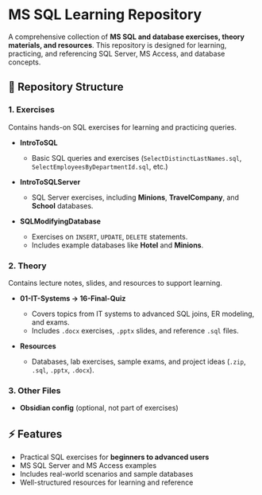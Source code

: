 # MS SQL Learning Repository

A comprehensive collection of **MS SQL and database exercises, theory materials, and resources**. This repository is designed for learning, practicing, and referencing SQL Server, MS Access, and database concepts.

## 💾 Repository Structure

### 1. Exercises

Contains hands-on SQL exercises for learning and practicing queries.

* **IntroToSQL**

  * Basic SQL queries and exercises (`SelectDistinctLastNames.sql`, `SelectEmployeesByDepartmentId.sql`, etc.)
* **IntroToSQLServer**

  * SQL Server exercises, including **Minions**, **TravelCompany**, and **School** databases.
* **SQLModifyingDatabase**

  * Exercises on `INSERT`, `UPDATE`, `DELETE` statements.
  * Includes example databases like **Hotel** and **Minions**.

### 2. Theory

Contains lecture notes, slides, and resources to support learning.

* **01-IT-Systems → 16-Final-Quiz**

  * Covers topics from IT systems to advanced SQL joins, ER modeling, and exams.
  * Includes `.docx` exercises, `.pptx` slides, and reference `.sql` files.
* **Resources**

  * Databases, lab exercises, sample exams, and project ideas (`.zip`, `.sql`, `.pptx`, `.docx`).

### 3. Other Files

* **Obsidian config** (optional, not part of exercises)

## ⚡ Features

* Practical SQL exercises for **beginners to advanced users**
* MS SQL Server and MS Access examples
* Includes real-world scenarios and sample databases
* Well-structured resources for learning and reference

```
